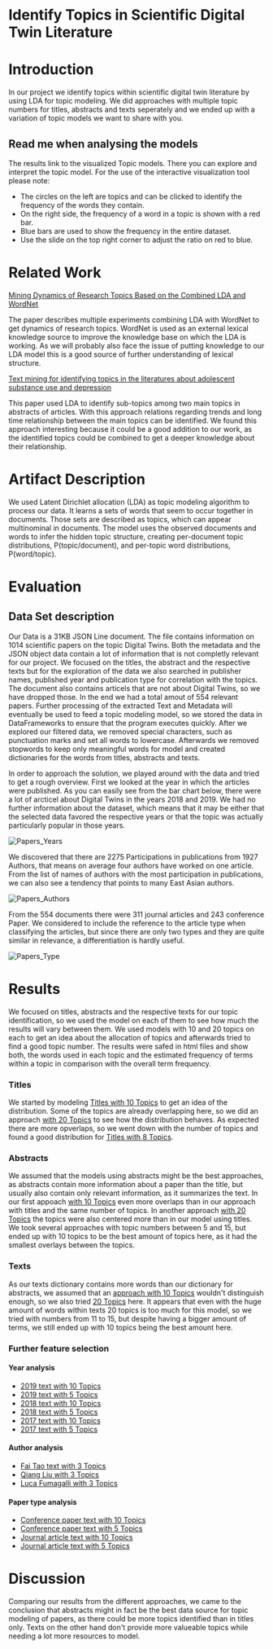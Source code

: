 # Identify Topics in Scientific Digital Twin Literature

# Introduction

In our project we identify topics within scientific digital twin literature by using LDA for topic modeling.
We did approaches with multiple topic numbers for titles, abstracts and texts seperately and we ended up with a variation of topic models we want to share with you.


## Read me when analysing the models

The results link to the visualized Topic models. There you can explore and interpret the topic model. For the use of the interactive visualization tool please note:
- The circles on the left are topics and can be clicked to identify the frequency of the words they contain. 
- On the right side, the frequency of a word in a topic is shown with a red bar. 
- Blue bars are used to show the frequency in the entire dataset.
- Use the slide on the top right corner to adjust the ratio on red to blue.

# Related Work

[Mining Dynamics of Research Topics Based on the Combined LDA and WordNet](https://ieeexplore.ieee.org/abstract/document/8580532)

The paper describes multiple experiments combining LDA with WordNet to get dynamics of research topics. WordNet is used as an external lexical knowledge source to improve the knowledge base on which the LDA is working. As we will probably also face the issue of putting knowledge to our LDA model this is a good source of further understanding of lexical structure.

[Text mining for identifying topics in the literatures about adolescent substance use and depression](https://link.springer.com/article/10.1186/s12889-016-2932-1)

This paper used LDA to identify sub-topics among two main topics in abstracts of articles. With this approach relations regarding trends and long time relationship between the main topics can be identified. We found this approach interesting because it could be a good addition to our work, as the identified topics could be combined to get a deeper knowledge about their relationship. 

# Artifact Description

We used Latent Dirichlet allocation (LDA) as topic modeling algorithm to process our data. It learns a sets of words that seem to occur together in documents. Those sets are described as topics, which can appear multinominal in documents. The model uses the observed documents and words to infer the hidden topic structure, creating per-document topic distributions, P(topic/document), and per-topic word distributions, P(word/topic).

# Evaluation

## Data Set description

Our Data is a 31KB JSON Line document. The file contains information on 1014 scientific papers on the topic Digital Twins. Both the metadata and the JSON object data contain a lot of information that is not completly relevant for our project. We focused on the titles, the abstract and the respective texts but for the exploration of the data we also searched in publisher names, published year and publication type for correlation with the topics. The document also contains articels that are not about Digital Twins, so we have dropped those. In the end we had a total amout of 554 relevant papers. Further processing of the extracted Text and Metadata will eventually be used to feed a topic modeling model, so we stored the data in DataFrameworks to ensure that the program executes quickly. After we explored our filtered data, we removed special characters, such as punctuation marks and set all words to lowercase. Afterwards we removed stopwords to keep only meaningful words for model and created dictionaries for the words from titles, abstracts and texts.

In order to approach the solution, we played around with the data and tried to get a rough overview. First we looked at the year in which the articles were published. As you can easily see from the bar chart below, there were a lot of arcticel about Digital Twins in the years 2018 and 2019. We had no further information about the dataset, which means that it may be either that the selected data favored the respective years or that the topic was actually particularly popular in those years.

![Papers_Years](https://jappes0815.github.io/ML4B/Papers_Years.PNG)

We discovered that there are 2275 Participations in publications from 1927 Authors, that means on average four authors have worked on one article. From the list of names of authors with the most participation in publications, we can also see a tendency that points to many East Asian authors.

![Papers_Authors](https://jappes0815.github.io/ML4B/Papers_Authors.PNG)

From the 554 documents there were 311 journal articles and 243 conference Paper. We considered to include the reference to the article type when classifying the articles, but since there are only two types and they are quite similar in relevance, a differentiation is hardly useful.

![Papers_Type](https://jappes0815.github.io/ML4B/Papers_Type.PNG)

# Results

We focused on titles, abstracts and the respective texts for our topic identification, so we used the model on each of them to see how much the results will vary between them. We used models with 10 and 20 topics on each to get an idea about the allocation of topics and afterwards tried to find a good topic number. The results were safed in html files and show both, the words used in each topic and the estimated frequency of terms within a topic in comparison with the overall term frequency.

### Titles

We started by modeling [Titles with 10 Topics](https://jappes0815.github.io/ML4B/topics_title_lda10.html) to get an idea of the distribution. Some of the topics are already overlapping here, so we did an approach [with 20 Topics](https://jappes0815.github.io/ML4B/topics_title_lda20.html) to see how the distribution behaves. As expected there are more opverlaps, so we went down with the number of topics and found a good distribution for [Titles with 8 Topics](https://jappes0815.github.io/ML4B/topics_title_lda08.html).

### Abstracts

We assumed that the models using abstracts might be the best approaches, as abstracts contain more information about a paper than the title, but usually also contain only relevant information, as it summarizes the text. In our first appoach [with 10 Topics](https://jappes0815.github.io/ML4B/topics_abstract_lda10.html) even more overlaps than in our approach with titles and the same number of topics. In another approach [with 20 Topics](https://jappes0815.github.io/ML4B/topics_abstract_lda20.html) the topics were also centered more than in our model using titles. We took several approaches with topic numbers between 5 and 15, but ended up with 10 topics to be the best amount of topics here, as it had the smallest overlays between the topics. 

### Texts

As our texts dictionary contains more words than our dictionary for abstracts, we assumed that an [approach with 10 Topics](https://jappes0815.github.io/ML4B/topics_text_lda10.html) wouldn't distinguish enough, so we also tried [20 Topics](https://jappes0815.github.io/ML4B/topics_text_lda20.html) here. It appears that even with the huge amount of words within texts 20 topics is too much for this model, so we tried with numbers from 11 to 15, but despite having a bigger amount of terms, we still ended up with 10 topics being the best amount here.


### Further feature selection

#### Year analysis
- [2019 text with 10 Topics](https://jappes0815.github.io/ML4B/text_2019.html)
- [2019 text with 5 Topics](https://jappes0815.github.io/ML4B/text_2019_5.html)
- [2018 text with 10 Topics](https://jappes0815.github.io/ML4B/text_2018.html)
- [2018 text with 5 Topics](https://jappes0815.github.io/ML4B/text_2018_5.html)
- [2017 text with 10 Topics](https://jappes0815.github.io/ML4B/text_2017.html)
- [2017 text with 5 Topics](https://jappes0815.github.io/ML4B/text_2017_5.html)

#### Author analysis
- [Fai Tao text with 3 Topics](https://jappes0815.github.io/ML4B/text_Fei_Tao.html)
- [Qiang Liu with 3 Topics](https://jappes0815.github.io/ML4B/text_Qiang_Liu.html)
- [Luca Fumagalli with 3 Topics](https://jappes0815.github.io/ML4B/text_Luca_Fumagalli.html )

#### Paper type analysis
- [Conference paper text with 10 Topics](https://jappes0815.github.io/ML4B/text_conferencePaper.html)
- [Conference paper text with 5 Topics](https://jappes0815.github.io/ML4B/text_conferencePaper_5.html)
- [Journal article text with 10 Topics](https://jappes0815.github.io/ML4B/text_journalArticle.html)
- [Journal article text with 5 Topics](https://jappes0815.github.io/ML4B/text_journalArticle_5.html)


# Discussion

Comparing our results from the different approaches, we came to the conclusion that abstracts might in fact be the best data source for topic modeling of papers, as there could be more topics identified than in titles only. Texts on the other hand don't provide more valueable topics while needing a lot more resources to model.

